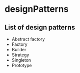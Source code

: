 # designPatterns
## List of design patterns
- Abstract factory
- Factory
- Builder
- Strategy
- Singleton
- Prototype
